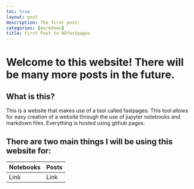 ```yaml
---
toc: true
layout: post
description: The first post!
categories: [markdown]
title: First Post to ADfastpages
---
```

# Welcome to this website! There will be many more posts in the future.

## What is this?

This is a website that makes use of a tool called fastpages. This tool allows for easy creation of a website through the use of jupyter notebooks and markdown files. Everything is hosted using github pages.


## There are two main things I will be using this website for: 

| Notebooks | Posts |
|-|-|
| Link | Link |



